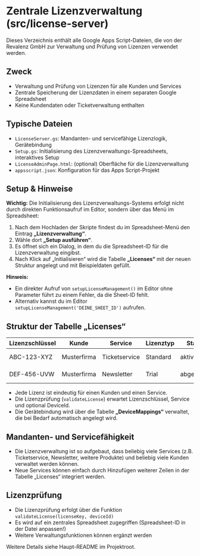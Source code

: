 # Zentrale Lizenzverwaltung (src/license-server)

Dieses Verzeichnis enthält alle Google Apps Script-Dateien, die von der Revalenz GmbH zur Verwaltung und Prüfung von Lizenzen verwendet werden.

## Zweck
- Verwaltung und Prüfung von Lizenzen für alle Kunden und Services
- Zentrale Speicherung der Lizenzdaten in einem separaten Google Spreadsheet
- Keine Kundendaten oder Ticketverwaltung enthalten

## Typische Dateien
- `LicenseServer.gs`: Mandanten- und servicefähige Lizenzlogik, Gerätebindung
- `Setup.gs`: Initialisierung des Lizenzverwaltungs-Spreadsheets, interaktives Setup
- `LicenseAdminPage.html`: (optional) Oberfläche für die Lizenzverwaltung
- `appsscript.json`: Konfiguration für das Apps Script-Projekt

## Setup & Hinweise

**Wichtig:** Die Initialisierung des Lizenzverwaltungs-Systems erfolgt nicht durch direkten Funktionsaufruf im Editor, sondern über das Menü im Spreadsheet:

1. Nach dem Hochladen der Skripte findest du im Spreadsheet-Menü den Eintrag **„Lizenzverwaltung“**.
2. Wähle dort **„Setup ausführen“**.
3. Es öffnet sich ein Dialog, in dem du die Spreadsheet-ID für die Lizenzverwaltung eingibst.
4. Nach Klick auf „Initialisieren“ wird die Tabelle **„Licenses“** mit der neuen Struktur angelegt und mit Beispieldaten gefüllt.

**Hinweis:**
- Ein direkter Aufruf von `setupLicenseManagement()` im Editor ohne Parameter führt zu einem Fehler, da die Sheet-ID fehlt.
- Alternativ kannst du im Editor `setupLicenseManagement('DEINE_SHEET_ID')` aufrufen.

## Struktur der Tabelle „Licenses“

| Lizenzschlüssel | Kunde       | Service        | Lizenztyp | Status   | Aktivierungsdatum | Ablaufdatum   | Bemerkungen           |
|----------------|-------------|---------------|-----------|----------|------------------|--------------|-----------------------|
| ABC-123-XYZ    | Musterfirma | Ticketservice | Standard  | aktiv    | 2024-05-01       | 2025-05-01   |                       |
| DEF-456-UVW    | Musterfirma | Newsletter    | Trial     | abgelaufen| 2024-01-01      | 2024-02-01   | Testphase abgelaufen  |

- Jede Lizenz ist eindeutig für einen Kunden und einen Service.
- Die Lizenzprüfung (`validateLicense`) erwartet Lizenzschlüssel, Service und optional DeviceId.
- Die Gerätebindung wird über die Tabelle **„DeviceMappings“** verwaltet, die bei Bedarf automatisch angelegt wird.

## Mandanten- und Servicefähigkeit
- Die Lizenzverwaltung ist so aufgebaut, dass beliebig viele Services (z.B. Ticketservice, Newsletter, weitere Produkte) und beliebig viele Kunden verwaltet werden können.
- Neue Services können einfach durch Hinzufügen weiterer Zeilen in der Tabelle „Licenses“ integriert werden.

## Lizenzprüfung
- Die Lizenzprüfung erfolgt über die Funktion `validateLicense(licenseKey, deviceId)`
- Es wird auf ein zentrales Spreadsheet zugegriffen (Spreadsheet-ID in der Datei anpassen!)
- Weitere Verwaltungsfunktionen können ergänzt werden

Weitere Details siehe Haupt-README im Projektroot. 